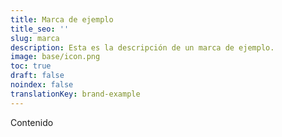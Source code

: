 ```yaml
---
title: Marca de ejemplo
title_seo: ''
slug: marca
description: Esta es la descripción de un marca de ejemplo.
image: base/icon.png
toc: true
draft: false
noindex: false
translationKey: brand-example
---
```

Contenido